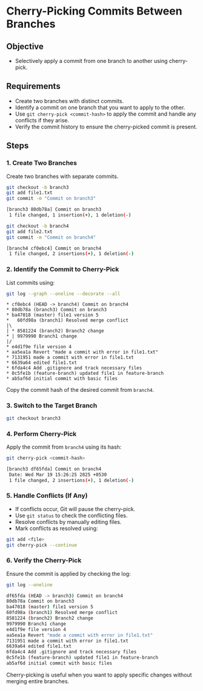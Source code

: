 # Cherry-Picking Commits Between Branches

## Objective
- Selectively apply a commit from one branch to another using cherry-pick.

## Requirements
- Create two branches with distinct commits.
- Identify a commit on one branch that you want to apply to the other.
- Use `git cherry-pick <commit-hash>` to apply the commit and handle any conflicts if they arise.
- Verify the commit history to ensure the cherry-picked commit is present.

## Steps

### 1. Create Two Branches
Create two branches with separate commits.
```bash
git checkout -b branch3
git add file1.txt
git commit -m "Commit on branch3"
```
```bash
[branch3 80db78a] Commit on branch3
 1 file changed, 1 insertion(+), 1 deletion(-)
```
```bash
git checkout -b branch4
git add file2.txt
git commit -m "Commit on branch4"
```
```bash
[branch4 cf0ebc4] Commit on branch4
 1 file changed, 2 insertions(+), 1 deletion(-)
```

### 2. Identify the Commit to Cherry-Pick
List commits using:
```bash
git log --graph --oneline --decorate --all
```
```
* cf0ebc4 (HEAD -> branch4) Commit on branch4
* 80db78a (branch3) Commit on branch3
* ba47018 (master) file1 version 5
*   60fd98a (branch1) Resolved merge conflict
|\
| * 8581224 (branch2) Branch2 change
* | 9979990 Branch1 change
|/
* e4d1f9e file version 4
* aa5ea1a Revert "made a commit with error in file1.txt"
* 7131951 made a commit with error in file1.txt
* 6639a64 edited file1.txt
* 6fda4c4 Add .gitignore and track necessary files
* 0c5fe1b (feature-branch) updated file1 in feature-branch
* ab5af6d initial commit with basic files
```

Copy the commit hash of the desired commit from `branch4`.

### 3. Switch to the Target Branch
```bash
git checkout branch3
```

### 4. Perform Cherry-Pick
Apply the commit from `branch4` using its hash:
```bash
git cherry-pick <commit-hash>
```
```bash
[branch3 df65fda] Commit on branch4
 Date: Wed Mar 19 15:26:25 2025 +0530
 1 file changed, 2 insertions(+), 1 deletion(-)
```

### 5. Handle Conflicts (If Any)
- If conflicts occur, Git will pause the cherry-pick.
- Use `git status` to check the conflicting files.
- Resolve conflicts by manually editing files.
- Mark conflicts as resolved using:
```bash
git add <file>
git cherry-pick --continue
```

### 6. Verify the Cherry-Pick
Ensure the commit is applied by checking the log:
```bash
git log --oneline
```
```bash
df65fda (HEAD -> branch3) Commit on branch4
80db78a Commit on branch3
ba47018 (master) file1 version 5
60fd98a (branch1) Resolved merge conflict
8581224 (branch2) Branch2 change
9979990 Branch1 change
e4d1f9e file version 4
aa5ea1a Revert "made a commit with error in file1.txt"
7131951 made a commit with error in file1.txt
6639a64 edited file1.txt
6fda4c4 Add .gitignore and track necessary files
0c5fe1b (feature-branch) updated file1 in feature-branch
ab5af6d initial commit with basic files
```

Cherry-picking is useful when you want to apply specific changes without merging entire branches.
